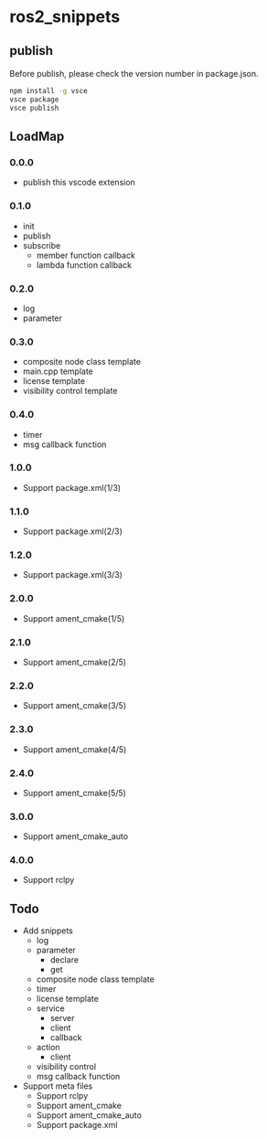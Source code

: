 # ros2_snippets

## publish
Before publish, please check the version number in package.json.　　
~~~bash
npm install -g vsce
vsce package
vsce publish
~~~
## LoadMap

### 0.0.0
- publish this vscode extension
### 0.1.0
- init
- publish
- subscribe
    - member function callback
    - lambda function callback

### 0.2.0
- log
- parameter

### 0.3.0
- composite node class template
- main.cpp template
- license template
- visibility control template

### 0.4.0
- timer
- msg callback function
### 1.0.0
- Support package.xml(1/3)

### 1.1.0
- Support package.xml(2/3)

### 1.2.0
- Support package.xml(3/3)

### 2.0.0
- Support ament_cmake(1/5)
### 2.1.0
- Support ament_cmake(2/5)
### 2.2.0
- Support ament_cmake(3/5)
### 2.3.0
- Support ament_cmake(4/5)
### 2.4.0
- Support ament_cmake(5/5)

### 3.0.0
- Support ament_cmake_auto
### 4.0.0
- Support rclpy

## Todo
- Add snippets
    - log
    - parameter
        - declare
        - get
    - composite node class template
    - timer
    - license template
    - service
        - server
        - client
        - callback
    - action
        - client
    - visibility control
    - msg callback function
- Support meta files
    - Support rclpy
    - Support ament_cmake
    - Support ament_cmake_auto
    - Support package.xml